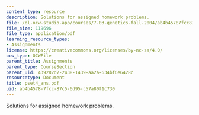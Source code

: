 ```yaml
---
content_type: resource
description: Solutions for assigned homework problems.
file: /ol-ocw-studio-app/courses/7-03-genetics-fall-2004/ab4b45787fcc87c56d95c57a80f1c730_pset4_ans.pdf
file_size: 119696
file_type: application/pdf
learning_resource_types:
- Assignments
license: https://creativecommons.org/licenses/by-nc-sa/4.0/
ocw_type: OCWFile
parent_title: Assignments
parent_type: CourseSection
parent_uid: 439282d7-2438-1439-aa2a-634bf6e6428c
resourcetype: Document
title: pset4_ans.pdf
uid: ab4b4578-7fcc-87c5-6d95-c57a80f1c730
---
```

Solutions for assigned homework problems.